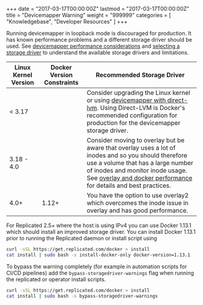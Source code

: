 +++
date = "2017-03-17T00:00:00Z"
lastmod = "2017-03-17T00:00:00Z"
title = "Devicemapper Warning"
weight = "999999"
categories = [ "Knowledgebase", "Developer Resources" ]
+++

Running devicemapper in loopback mode is discouraged for production. It has known performance problems and a different storage driver should be used.  See [devicemapper performance considerations](https://docs.docker.com/engine/userguide/storagedriver/device-mapper-driver/#other-device-mapper-performance-considerations) and [selecting a storage driver](https://docs.docker.com/engine/userguide/storagedriver/selectadriver/) to understand the available storage drivers and limitations. 

| Linux Kernel Version | Docker Version Constraints | Recommended Storage Driver |
|----------------------|----------------|----------------------------|
| < 3.17 |  | Consider upgrading the Linux kernel or using [devicemapper with direct-lvm](https://docs.docker.com/engine/userguide/storagedriver/device-mapper-driver/#configure-direct-lvm-mode-for-production). Using Direct-LVM is Docker's recommended  configuration for production for the devicemapper storage driver. |
| 3.18 - 4.0 |  | Consider moving to overlay but be aware that overlay uses a lot of inodes and so you should therefore use a volume that has a large number of inodes and monitor inode usage. See [overlay and docker performance](https://docs.docker.com/engine/userguide/storagedriver/overlayfs-driver/#overlayfs-and-docker-performance) for details and best practices. |
| 4.0+ | 1.12+ | You have the option to use overlay2 which overcomes the inode issue in overlay and has good performance. |

For Replicated 2.5+ where the host is using IPv4 you can use Docker 1.13.1 which should install an improved storage driver. You can install Docker 1.13.1 prior to running the Replicated daemon or install script using

```bash
curl -sSL https://get.replicated.com/docker > install
cat install | sudo bash -s install-docker-only docker-version=1.13.1
```

To bypass the warning completely (for example in automation scripts for CI/CD pipelines) add the `bypass-storagedriver-warnings` flag when running the replicated or operator install scripts.

```bash
curl -sSL https://get.replicated.com/docker > install
cat install | sudo bash -s bypass-storagedriver-warnings
```

